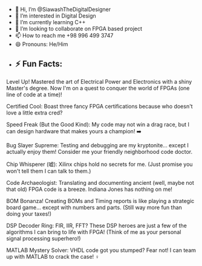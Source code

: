 - 👋 Hi, I’m @SiawashTheDigitalDesigner
- 👀 I’m interested in Digital Design
- 🌱 I’m currently learning C++
- 💞️ I’m looking to collaborate on FPGA based project
- 📫 How to reach me +98 996 499 3747
- 😄 Pronouns: He/Him
- ## ⚡ Fun Facts:

Level Up!  Mastered the art of Electrical Power and Electronics with a shiny Master's degree. Now I'm on a quest to conquer the world of FPGAs (one line of code at a time)!

Certified Cool:  Boast three fancy FPGA certifications because who doesn't love a little extra cred?

Speed Freak (But the Good Kind):  My code may not win a drag race, but I can design hardware that makes yours a champion! ➡️

Bug Slayer Supreme:  Testing and debugging are my kryptonite... except I actually enjoy them!  Consider me your friendly neighborhood code doctor.

Chip Whisperer (嘘):  Xilinx chips hold no secrets for me.  (Just promise you won't tell them I can talk to them.)

Code Archaeologist:  Translating and documenting ancient (well, maybe not that old) FPGA code is a breeze.  Indiana Jones has nothing on me!

BOM Bonanza!  Creating BOMs and Timing reports is like playing a strategic board game... except with numbers and parts.  (Still way more fun than doing your taxes!)

DSP Decoder Ring:  FIR, IIR, FFT?  These DSP heroes are just a few of the algorithms I can bring to life with FPGA!   (Think of me as your personal signal processing superhero!)

MATLAB Mystery Solver:  VHDL code got you stumped?  Fear not!  I can team up with MATLAB to crack the case! ️‍♀️


<!---
SiawashTheDigitalDesigner/SiawashTheDigitalDesigner is a ✨ special ✨ repository because its `README.md` (this file) appears on your GitHub profile.
You can click the Preview link to take a look at your changes.
--->
